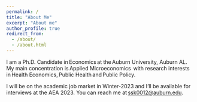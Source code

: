 ```yaml
---
permalink: /
title: "About Me"
excerpt: "About me"
author_profile: true
redirect_from: 
  - /about/
  - /about.html
---
```


I am a Ph.D. Candidate in Economics at the Auburn University, Auburn AL. 
     My main concentration is Applied Microeconomics  with research
interests in Health Economics, Public Health and Public Policy.  

I will be on the academic job market in Winter-2023 
and I’ll be available for interviews at the AEA 2023. 
You can reach me at ssk0012@auburn.edu.




 